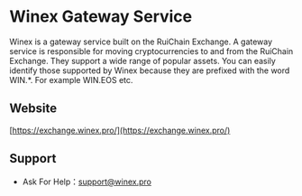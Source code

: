 # Winex Gateway Service

Winex is a gateway service built on the RuiChain Exchange. A gateway service is responsible for moving cryptocurrencies to and from the RuiChain Exchange. They support a wide range of popular assets. You can easily identify those supported by Winex because they are prefixed with the word WIN.*. For example WIN.EOS etc.

## Website
[https://exchange.winex.pro/](https://exchange.winex.pro/)

## Support
- Ask For Help：support@winex.pro
